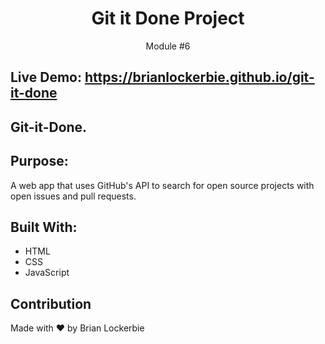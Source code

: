 <h1 align="center">Git it Done Project</h1>
<p align="center">Module #6</p>

## Live Demo: https://brianlockerbie.github.io/git-it-done

## Git-it-Done.

## Purpose:
A web app that uses GitHub's API to search for open source projects with open issues and pull requests.

## Built With:
* HTML
* CSS
* JavaScript


## Contribution
Made with ❤️ by Brian Lockerbie

